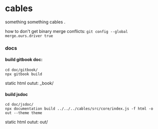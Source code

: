 # cables
something something cables
.

how to don't get binary merge conflicts:
`git config --global merge.ours.driver true`




### docs 

#### build gitbook doc:

```
cd doc/gitbook/
npx gitbook build
```
static html outut: _book/

#### build jsdoc

```
cd doc/jsdoc/
npx documentation build ../../../cables/src/core/index.js -f html -o out --theme theme
```
static html outut: out/
